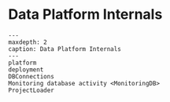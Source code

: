 # Data Platform Internals

```{toctree}
---
maxdepth: 2
caption: Data Platform Internals
---
platform
deployment
DBConnections
Monitoring database activity <MonitoringDB>
ProjectLoader
```

[](MonitoringDB)